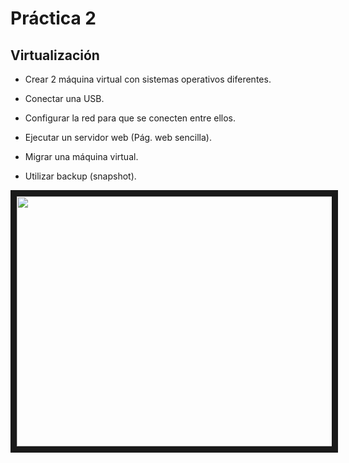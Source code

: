 # Práctica 2

## Virtualización
- Crear 2 máquina virtual con sistemas operativos diferentes.

- Conectar una USB.

- Configurar la red para que se conecten entre ellos.

- Ejecutar un servidor web (Pág. web sencilla).

- Migrar una máquina virtual.

- Utilizar backup (snapshot).

 <img src="https://www.3digits.es/wp-content/uploads/2021/05/Virtual-Machine-Microsoft-System-Center.png" width="900" height="400" border="10" />



